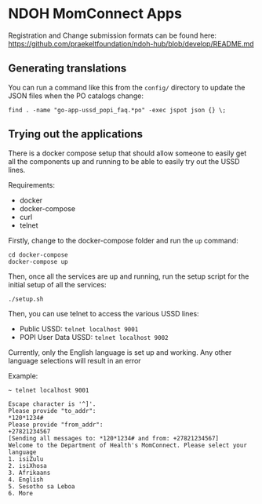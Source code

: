 # NDOH MomConnect Apps

Registration and Change submission formats can be found here:
https://github.com/praekeltfoundation/ndoh-hub/blob/develop/README.md

## Generating translations

You can run a command like this from the `config/` directory to update
the JSON files when the PO catalogs change:

```
find . -name "go-app-ussd_popi_faq.*po" -exec jspot json {} \;
```

## Trying out the applications

There is a docker compose setup that should allow someone to easily get all the
components up and running to be able to easily try out the USSD lines.

Requirements:
 - docker
 - docker-compose
 - curl
 - telnet

Firstly, change to the docker-compose folder and run the `up` command:
```
cd docker-compose
docker-compose up
```

Then, once all the services are up and running, run the setup script for the
initial setup of all the services:
```
./setup.sh
```

Then, you can use telnet to access the various USSD lines:
 - Public USSD: `telnet localhost 9001`
 - POPI User Data USSD: `telnet localhost 9002`

Currently, only the English language is set up and working. Any other language
selections will result in an error

Example:
```
~ telnet localhost 9001

Escape character is '^]'.
Please provide "to_addr":
*120*1234#
Please provide "from_addr":
+27821234567
[Sending all messages to: *120*1234# and from: +27821234567]
Welcome to the Department of Health's MomConnect. Please select your language
1. isiZulu
2. isiXhosa
3. Afrikaans
4. English
5. Sesotho sa Leboa
6. More
```
